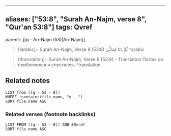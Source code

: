 
---
aliases: ["53:8", "Surah An-Najm, verse 8", "Qur'an 53:8"]
tags: Qvref
---

parent:: [[q - An-Najm (53)|An-Najm]]

> [!arabic]+ Surah An-Najm, Verse 8 (53:8)
> <span class="quran-arabic">ثُمَّ دَنَا فَتَدَلَّىٰ</span>
^arabic

> [!translation]+ Surah An-Najm, Verse 8 (53:8) - Translation
> Потом он приблизился и спустился.
^translation



## Related notes
```dataview
LIST from [[q - 53 - 8]]
WHERE !contains(file.name, "q - ")
SORT file.name ASC
```

### Related verses (footnote backlinks)
```dataview
LIST FROM [[q - 53 - 8]] AND #Qvref
SORT file.name ASC
```

